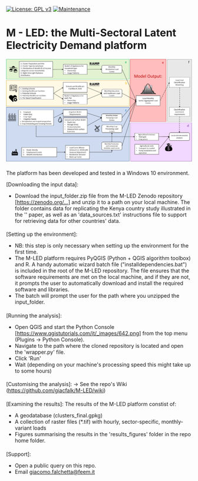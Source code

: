 [![License: GPL v3](https://img.shields.io/badge/License-GPLv3-blue.svg)](https://www.gnu.org/licenses/gpl-3.0) [![Maintenance](https://img.shields.io/badge/Maintained%3F-yes-green.svg)](https://GitHub.com/Naereen/StrapDown.js/graphs/commit-activity)

# M - LED: the Multi-Sectoral Latent Electricity Demand platform

![alt text](https://github.com/giacfalk/M-LED/blob/master/logo.png?raw=true)

####
The platform has been developed and tested in a Windows 10 environment. 

[Downloading the input data]:
- Download the input_folder.zip file from the M-LED Zenodo repository [https://zenodo.org/...] and unzip it to a path on your local machine. The folder contains data for replicating the Kenya country study illustrated in the '' paper, as well as an 'data_sources.txt' instructions file to support for retrieving data for other countries' data. 

####

[Setting up the environment]:
- NB: this step is only necessary when setting up the environment for the first time. 
- The M-LED platform requires PyQGIS (Python + QGIS algorithm toolbox) and R. A handy automatic wizard batch file ("installdependencies.bat") is included in the root of the M-LED repository. The file ensures that the software requirements are met on the local machine, and if they are not, it prompts the user to automatically download and install the required software and libraries. 
- The batch will prompt the user for the path where you unzipped the input_folder.

####
[Running the analysis]:
- Open QGIS and start the Python Console [https://www.qgistutorials.com/it/_images/642.png] from the top menu (Plugins -> Python Console).
- Navigate to the path where the cloned repository is located and open the 'wrapper.py' file.
- Click 'Run'
- Wait (depending on your machine's processing speed this might take up to some hours)

####

[Customising the analysis]:
-> See the repo's Wiki (https://github.com/giacfalk/M-LED/wiki)

####
[Examining the results]:
The results of the M-LED platform constist of:
- A geodatabase (clusters_final.gpkg)
- A collection of raster files (*.tif) with hourly, sector-specific, monthly-variant loads
- Figures summarising the results in the 'results_figures' folder in the repo home folder.

####
[Support]:
- Open a public query on this repo.
- Email giacomo.falchetta@feem.it

